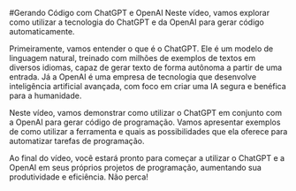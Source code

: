 #Gerando Código com ChatGPT e OpenAI
Neste vídeo, vamos explorar como utilizar a tecnologia do ChatGPT e da OpenAI para gerar código automaticamente.

Primeiramente, vamos entender o que é o ChatGPT. Ele é um modelo de linguagem natural, treinado com milhões de exemplos de textos em diversos idiomas, capaz de gerar texto de forma autônoma a partir de uma entrada. Já a OpenAI é uma empresa de tecnologia que desenvolve inteligência artificial avançada, com foco em criar uma IA segura e benéfica para a humanidade.

Neste vídeo, vamos demonstrar como utilizar o ChatGPT em conjunto com a OpenAI para gerar código de programação. Vamos apresentar exemplos de como utilizar a ferramenta e quais as possibilidades que ela oferece para automatizar tarefas de programação.

Ao final do vídeo, você estará pronto para começar a utilizar o ChatGPT e a OpenAI em seus próprios projetos de programação, aumentando sua produtividade e eficiência. Não perca!

